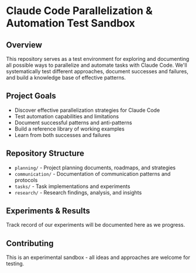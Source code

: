 # Claude Code Parallelization & Automation Test Sandbox

## Overview
This repository serves as a test environment for exploring and documenting all possible ways to parallelize and automate tasks with Claude Code. We'll systematically test different approaches, document successes and failures, and build a knowledge base of effective patterns.

## Project Goals
- Discover effective parallelization strategies for Claude Code
- Test automation capabilities and limitations
- Document successful patterns and anti-patterns
- Build a reference library of working examples
- Learn from both successes and failures

## Repository Structure
- `planning/` - Project planning documents, roadmaps, and strategies
- `communication/` - Documentation of communication patterns and protocols
- `tasks/` - Task implementations and experiments
- `research/` - Research findings, analysis, and insights

## Experiments & Results
Track record of our experiments will be documented here as we progress.

## Contributing
This is an experimental sandbox - all ideas and approaches are welcome for testing.